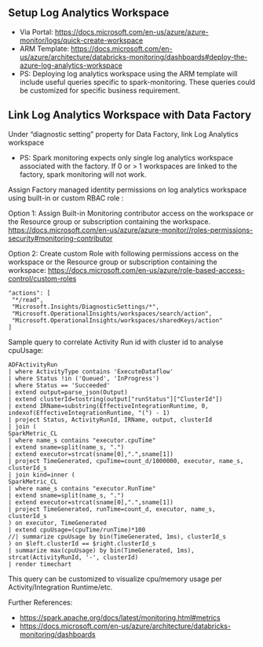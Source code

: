 ##	Setup Log Analytics Workspace

* Via Portal: https://docs.microsoft.com/en-us/azure/azure-monitor/logs/quick-create-workspace
* ARM Template: https://docs.microsoft.com/en-us/azure/architecture/databricks-monitoring/dashboards#deploy-the-azure-log-analytics-workspace
* PS: Deploying log analytics workspace using the ARM template will include useful queries specific to spark-monitoring. These queries could be customized for specific business requirement.

##	Link Log Analytics Workspace with Data Factory
Under “diagnostic setting” property for Data Factory, link Log Analytics workspace
 
* PS: Spark monitoring expects only single log analytics workspace associated with the factory. If 0 or > 1 workspaces are linked to the factory, spark monitoring will not work.

Assign Factory managed identity permissions on log analytics workspace using built-in or custom RBAC role :

Option 1: Assign Built-in Monitoring contributor access on the workspace or the Resource group or subscription containing the workspace.
https://docs.microsoft.com/en-us/azure/azure-monitor//roles-permissions-security#monitoring-contributor

Option 2: Create custom Role with following permissions access on the workspace or the Resource group or subscription containing the workspace:
https://docs.microsoft.com/en-us/azure/role-based-access-control/custom-roles

```
"actions": [
 "*/read",
 "Microsoft.Insights/DiagnosticSettings/*",
 "Microsoft.OperationalInsights/workspaces/search/action",
 "Microsoft.OperationalInsights/workspaces/sharedKeys/action"
]
```

Sample query to correlate Activity Run id with cluster id to analyse cpuUsage:
```
ADFActivityRun
| where ActivityType contains 'ExecuteDataflow'
| where Status !in ('Queued', 'InProgress')
| where Status == 'Succeeded'
| extend output=parse_json(Output)
| extend clusterId=tostring(output["runStatus"]["ClusterId"])
| extend IRName=substring(EffectiveIntegrationRuntime, 0, indexof(EffectiveIntegrationRuntime, "(") - 1)
| project Status, ActivityRunId, IRName, output, clusterId
| join (
SparkMetric_CL
| where name_s contains "executor.cpuTime"
| extend sname=split(name_s, ".")
| extend executor=strcat(sname[0],".",sname[1])
| project TimeGenerated, cpuTime=count_d/1000000, executor, name_s, clusterId_s
| join kind=inner (
SparkMetric_CL
| where name_s contains "executor.RunTime"
| extend sname=split(name_s, ".")
| extend executor=strcat(sname[0],".",sname[1])
| project TimeGenerated, runTime=count_d, executor, name_s, clusterId_s
) on executor, TimeGenerated
| extend cpuUsage=(cpuTime/runTime)*100
//| summarize cpuUsage by bin(TimeGenerated, 1ms), clusterId_s
) on $left.clusterId == $right.clusterId_s
| summarize max(cpuUsage) by bin(TimeGenerated, 1ms), strcat(ActivityRunId, '-', clusterId)
| render timechart
```

This query can be customized to visualize cpu/memory usage per Activity/Integration Runtime/etc.

Further References:
* https://spark.apache.org/docs/latest/monitoring.html#metrics
* https://docs.microsoft.com/en-us/azure/architecture/databricks-monitoring/dashboards

